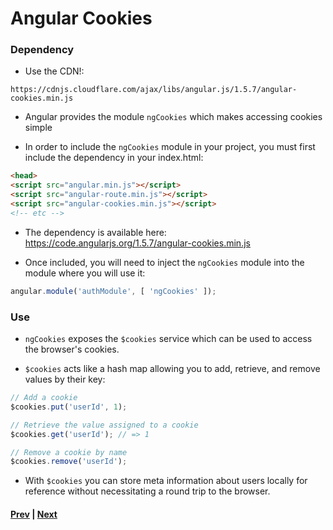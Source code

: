 # Angular Cookies

### Dependency

* Use the CDN!:

```
https://cdnjs.cloudflare.com/ajax/libs/angular.js/1.5.7/angular-cookies.min.js
```

* Angular provides the module `ngCookies` which makes accessing cookies simple

* In order to include the `ngCookies` module in your project, you must first include the dependency in your index.html:

```html
<head>
<script src="angular.min.js"></script>
<script src="angular-route.min.js"></script>
<script src="angular-cookies.min.js"></script>
<!-- etc -->
```

* The dependency is available here: https://code.angularjs.org/1.5.7/angular-cookies.min.js

* Once included, you will need to inject the `ngCookies` module into the module where you will use it:

```js
angular.module('authModule', [ 'ngCookies' ]);
```

### Use
* `ngCookies` exposes the `$cookies` service which can be used to access the browser's cookies.

* `$cookies` acts like a hash map allowing you to add, retrieve, and remove values by their key:

```js
// Add a cookie
$cookies.put('userId', 1);

// Retrieve the value assigned to a cookie
$cookies.get('userId'); // => 1

// Remove a cookie by name
$cookies.remove('userId');
```

* With `$cookies` you can store meta information about users locally for reference without necessitating a round trip to the browser.


#### [Prev](interceptors.md) | [Next](lab.md)
